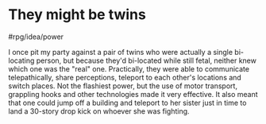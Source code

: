 # They might be twins
#rpg/idea/power

I once pit my party against a pair of twins who were actually a single bi-locating person, but because they'd bi-located while still fetal, neither knew which one was the "real" one. Practically, they were able to communicate telepathically, share perceptions, teleport to each other's locations and switch places. Not the flashiest power, but the use of motor transport, grappling hooks and other technologies made it very effective. It also meant that one could jump off a building and teleport to her sister just in time to land a 30-story drop kick on whoever she was fighting.